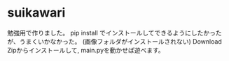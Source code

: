 # suikawari
勉強用で作りました。
pip install でインストールしてできるようにしたかったが、うまくいかなかった。
(画像フォルダがインストールされない)
Download Zipからインストールして, main.pyを動かせば遊べます。
